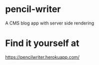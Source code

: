 # pencil-writer
A CMS blog app with server side rendering

# Find it yourself at
https://pencilwriter.herokuapp.com/
